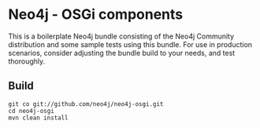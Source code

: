 Neo4j - OSGi components
========================

This is a boilerplate Neo4j bundle consisting of the Neo4j Community distribution and some sample tests using this bundle. For use in production scenarios, consider adjusting the bundle build to your needs, and test thoroughly.

## Build 

    git co git://github.com/neo4j/neo4j-osgi.git
    cd neo4j-osgi
    mvn clean install
  
  